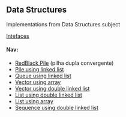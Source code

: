 ## Data Structures
Implementations from Data Structures subject

[Intefaces](interfaces/)

#### Nav:
- [RedBlack Pile](redblackpile/RBPile.java) (pilha dupla convergente)
- [Pile using linked list](llpile/Pile.java)
- [Queue using linked list](llqueue/Queue.java)
- [Vector using array](avector/AVector.java)
- [Vector using double linked list](dllvector/DLLVector.java)
- [List using double linked list](list/List.java)
- [List using array](alist/AList.java)
- [Sequence using double linked list](dllsequence/DLLSequence.java)
